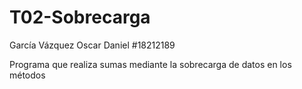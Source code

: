 # T02-Sobrecarga
García Vázquez Oscar Daniel #18212189


Programa que realiza sumas mediante la sobrecarga de datos en los métodos
